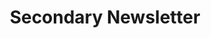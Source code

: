 ---
title: Secondary Newsletter
category: Marketing
paid: false
isActive: true
ltr: {"react":{"jsxTail":[{"label":"App.jsx","code":"export default () => {\n    return (\n        <section className=\"items-center mt-12 max-w-screen-xl mx-auto px-4 gap-4 md:flex md:px-8 xl:gap-12\">\n            <div className=\"flex-1 space-y-3\">\n                <h3 className=\"text-2xl text-gray-800 font-bold lg:text-3xl\">\n                    Subscribe to our newsletter\n                </h3>\n                <p className=\"text-gray-400 leading-relaxed\">\n                  Stay up to date with the roadmap progress, announcements and exclusive discounts feel free to sign up with your email.  \n                </p>\n            </div>\n            <div className=\"mt-6 flex-1\">\n                <form \n                    onSubmit={(e) => e.preventDefault()}\n                    className=\"items-center justify-center sm:flex\">\n                    <input \n                        type=\"email\"\n                        placeholder=\"Enter your email\"\n                        className=\"text-gray-500 w-full p-3 rounded-md border outline-none focus:border-indigo-600\"\n                    />\n                    <button\n                        className=\"w-full mt-3 px-5 py-3 rounded-md text-white bg-indigo-600 hover:bg-indigo-500 active:bg-indigo-700 duration-150 outline-none shadow-md focus:shadow-none focus:ring-2 ring-offset-2 ring-indigo-600 sm:mt-0 sm:ml-3 sm:w-auto\"\n                    >\n                        Subscribe\n                    </button>\n                </form>\n                <p className=\"mt-3 text-[15px] text-gray-400\">\n                    Product updates, announcements, and discounts.\n                    Read our <a className=\"text-indigo-600 underline\" href=\"javascript:void(0)\"> Privacy Policy </a>\n                </p>\n            </div>\n        </section>\n    )\n}"}],"jsxCss":[{"code":"export default () => {\n    return (\n        <section className=\"newsletter-secondary\">\n            <div className=\"newsletter-header\">\n                <h1>\n                    Subscribe to our newsletter\n                </h1>\n                <p>\n                  Stay up to date with the roadmap progress, announcements and exclusive discounts feel free to sign up with your email.  \n                </p>\n            </div>\n            <div className=\"newsletter-footer\">\n                <form \n                    onSubmit={(e) => e.preventDefault()}\n                    className=\"newsletter-form\">\n                    <input \n                        type=\"email\"\n                        placeholder=\"Enter your email\"\n                        className=\"input\"\n                    />\n                    <button\n                        className=\"submit-btn\"\n                    >\n                        Subscribe\n                    </button>\n                </form>\n                <p className=\"p-note\">\n                Product updates, announcements, and discounts.\n                    Read our <a className=\"link\" href=\"javascript:void(0)\"> Privacy Policy </a>\n                </p>\n            </div>\n        </section>\n    )\n}","label":"App.jsx"},{"code":".newsletter-secondary {\n  max-width: 1280px;\n  margin: 3rem auto 0px auto;\n  padding: 0px 1rem 0px 1rem;\n  gap: 1rem;\n  align-items: center;\n}\n@media (min-width: 768px) {\n  .newsletter-secondary {\n    display: flex;\n  }\n}\n@media (min-width: 1280px) {\n  .newsletter-secondary {\n    padding: 0px 2rem 0px 2rem;\n    gap: 3rem;\n  }\n}\n.newsletter-secondary .newsletter-header {\n  flex: 1;\n}\n.newsletter-secondary .newsletter-header > * + * {\n  margin-top: 1rem;\n}\n.newsletter-secondary .newsletter-header h1 {\n  font-size: 1.5rem;\n  line-height: 2rem;\n  font-weight: 600;\n  color: #1f2937;\n}\n@media (min-width: 1024px) {\n  .newsletter-secondary .newsletter-header h1 {\n    font-size: 1.875rem;\n    line-height: 2.25rem;\n  }\n}\n.newsletter-secondary .newsletter-header p {\n  color: #9ca3af;\n  line-height: 1.625;\n}\n.newsletter-secondary .newsletter-footer {\n  flex: 1;\n  margin-top: 1.25rem;\n}\n.newsletter-secondary .newsletter-footer .newsletter-form {\n  align-items: center;\n  justify-content: center;\n}\n@media (min-width: 640px) {\n  .newsletter-secondary .newsletter-footer .newsletter-form {\n    display: flex;\n  }\n}\n.newsletter-secondary .newsletter-footer .newsletter-form .input {\n  color: #6b7280;\n  width: 100%;\n  padding: 0.75rem;\n  border-radius: 0.375rem;\n  border: solid 1px #e5e7eb;\n  outline: none;\n}\n.newsletter-secondary .newsletter-footer .newsletter-form .input:focus {\n  border: solid 1px #4f46e5;\n}\n.newsletter-secondary .newsletter-footer .newsletter-form .submit-btn {\n  width: 100%;\n  margin-top: 0.75rem;\n  padding: 0.75rem 1.25rem 0.75rem 1.25rem;\n  border-radius: 0.375rem;\n  box-shadow: 0 4px 6px -1px #0000001a, 0 2px 4px -2px #0000001a;\n  color: #FFF;\n  background-color: #4f46e5;\n  outline: none;\n}\n.newsletter-secondary .newsletter-footer .newsletter-form .submit-btn:focus {\n  box-shadow: none;\n  box-shadow: 0 0 0 2px white, 0 0 0 4px #4f46e5;\n}\n@media (min-width: 640px) {\n  .newsletter-secondary .newsletter-footer .newsletter-form .submit-btn {\n    margin: 0px 0px 0px 0.75rem;\n    width: auto;\n  }\n}\n.newsletter-secondary .newsletter-footer .p-note {\n  margin-top: 0.75rem;\n  font-size: 15px;\n  color: #9ca3af;\n}\n.newsletter-secondary .newsletter-footer .p-note .link {\n  color: #4f46e5;\n  text-decoration: underline;\n}","label":"style.css"}]},"vue":{"vueCss":[{"code":"<template>\n  <section class=\"newsletter-secondary\">\n    <div class=\"newsletter-header\">\n        <h1>\n            Subscribe to our newsletter\n        </h1>\n        <p>\n          Stay up to date with the roadmap progress, announcements and exclusive discounts feel free to sign up with your email.  \n        </p>\n    </div>\n    <div class=\"newsletter-footer\">\n        <form \n            class=\"newsletter-form\">\n            <input \n                type=\"email\"\n                placeholder=\"Enter your email\"\n                class=\"input\"\n            />\n            <button\n                class=\"submit-btn\"\n            >\n                Subscribe\n            </button>\n        </form>\n        <p class=\"p-note\">\n        Product updates, announcements, and discounts.\n            Read our <a class=\"link\" href=\"javascript:void(0)\"> Privacy Policy </a>\n        </p>\n    </div>\n  </section>\n</template>","label":"App.vue"},{"code":"  .newsletter-secondary {\n  max-width: 1280px;\n  margin: 3rem auto 0px auto;\n  padding: 0px 1rem 0px 1rem;\n  gap: 1rem;\n  align-items: center;\n  }\n  @media (min-width: 768px) {\n    .newsletter-secondary {\n      display: flex;\n    }\n  }\n  @media (min-width: 1280px) {\n    .newsletter-secondary {\n      padding: 0px 2rem 0px 2rem;\n      gap: 3rem;\n    }\n  }\n  .newsletter-secondary .newsletter-header {\n    flex: 1;\n  }\n  .newsletter-secondary .newsletter-header > * + * {\n    margin-top: 1rem;\n  }\n  .newsletter-secondary .newsletter-header h1 {\n    font-size: 1.5rem;\n    line-height: 2rem;\n    font-weight: 600;\n    color: #1f2937;\n  }\n  @media (min-width: 1024px) {\n    .newsletter-secondary .newsletter-header h1 {\n      font-size: 1.875rem;\n      line-height: 2.25rem;\n    }\n  }\n  .newsletter-secondary .newsletter-header p {\n    color: #9ca3af;\n    line-height: 1.625;\n  }\n  .newsletter-secondary .newsletter-footer {\n    flex: 1;\n    margin-top: 1.25rem;\n  }\n  .newsletter-secondary .newsletter-footer .newsletter-form {\n    align-items: center;\n    justify-content: center;\n  }\n  @media (min-width: 640px) {\n    .newsletter-secondary .newsletter-footer .newsletter-form {\n      display: flex;\n    }\n  }\n  .newsletter-secondary .newsletter-footer .newsletter-form .input {\n    color: #6b7280;\n    width: 100%;\n    padding: 0.75rem;\n    border-radius: 0.375rem;\n    border: solid 1px #e5e7eb;\n    outline: none;\n  }\n  .newsletter-secondary .newsletter-footer .newsletter-form .input:focus {\n    border: solid 1px #4f46e5;\n  }\n  .newsletter-secondary .newsletter-footer .newsletter-form .submit-btn {\n    width: 100%;\n    margin-top: 0.75rem;\n    padding: 0.75rem 1.25rem 0.75rem 1.25rem;\n    border-radius: 0.375rem;\n    box-shadow: 0 4px 6px -1px #0000001a, 0 2px 4px -2px #0000001a;\n    color: #FFF;\n    background-color: #4f46e5;\n    outline: none;\n  }\n  .newsletter-secondary .newsletter-footer .newsletter-form .submit-btn:focus {\n    box-shadow: none;\n    box-shadow: 0 0 0 2px white, 0 0 0 4px #4f46e5;\n  }\n  @media (min-width: 640px) {\n    .newsletter-secondary .newsletter-footer .newsletter-form .submit-btn {\n      margin: 0px 0px 0px 0.75rem;\n      width: auto;\n    }\n  }\n  .newsletter-secondary .newsletter-footer .p-note {\n    margin-top: 0.75rem;\n    font-size: 15px;\n    color: #9ca3af;\n  }\n  .newsletter-secondary .newsletter-footer .p-note .link {\n    color: #4f46e5;\n    text-decoration: underline;\n  }","label":"style.css"}],"vueTail":[{"code":"<template>\n  <section class=\"items-center mt-12 max-w-screen-xl mx-auto px-4 gap-4 md:flex xl:px-8 xl:gap-12\">\n    <div class=\"flex-1 space-y-4\">\n        <h1 class=\"text-2xl text-gray-800 font-semibold lg:text-3xl\">\n            Subscribe to our newsletter\n        </h1>\n        <p class=\"text-gray-400 leading-relaxed\">\n          Stay up to date with the roadmap progress, announcements and exclusive discounts feel free to sign up with your email.  \n        </p>\n    </div>\n    <div class=\"mt-5 flex-1\">\n        <form \n            class=\"items-center justify-center sm:flex\">\n            <input \n                type=\"email\"\n                placeholder=\"Enter your email\"\n                class=\"text-gray-500 w-full p-3 rounded-md border outline-none focus:border-indigo-600\"\n            />\n            <button\n                class=\"w-full mt-3 px-5 py-3 rounded-md text-white bg-indigo-600 outline-none shadow-md focus:shadow-none focus:ring-2 ring-offset-2 ring-indigo-600 sm:mt-0 sm:ml-3 sm:w-auto\"\n            >\n                Subscribe\n            </button>\n        </form>\n        <p class=\"mt-3 text-[15px] text-gray-400\">\n            Product updates, announcements, and discounts.\n            Read our <a class=\"text-indigo-600 underline\" href=\"javascript:void(0)\"> Privacy Policy </a>\n        </p>\n    </div>\n  </section>\n</template>","label":"App.vue"}]},"preview":"function App() {\n  return /*#__PURE__*/React.createElement(\"section\", {\n    className: \"items-center py-12 max-w-screen-xl mx-auto px-4 gap-4 md:flex md:px-8 xl:gap-12\"\n  }, /*#__PURE__*/React.createElement(\"div\", {\n    className: \"flex-1 space-y-3\"\n  }, /*#__PURE__*/React.createElement(\"h3\", {\n    className: \"text-2xl text-gray-800 font-bold lg:text-3xl\"\n  }, \"Subscribe to our newsletter\"), /*#__PURE__*/React.createElement(\"p\", {\n    className: \"text-gray-400 leading-relaxed\"\n  }, \"Stay up to date with the roadmap progress, announcements and exclusive discounts feel free to sign up with your email.\")), /*#__PURE__*/React.createElement(\"div\", {\n    className: \"mt-6 flex-1\"\n  }, /*#__PURE__*/React.createElement(\"form\", {\n    onSubmit: e => e.preventDefault(),\n    className: \"items-center justify-center sm:flex\"\n  }, /*#__PURE__*/React.createElement(\"input\", {\n    type: \"email\",\n    placeholder: \"Enter your email\",\n    className: \"text-gray-500 w-full p-3 rounded-md border outline-none focus:border-indigo-600\"\n  }), /*#__PURE__*/React.createElement(\"button\", {\n    className: \"w-full mt-3 px-5 py-3 rounded-md text-white bg-indigo-600 hover:bg-indigo-500 active:bg-indigo-700 duration-150 outline-none shadow-md focus:shadow-none focus:ring-2 ring-offset-2 ring-indigo-600 sm:mt-0 sm:ml-3 sm:w-auto\"\n  }, \"Subscribe\")), /*#__PURE__*/React.createElement(\"p\", {\n    className: \"mt-3 text-[15px] text-gray-400\"\n  }, \"Product updates, announcements, and discounts. Read our \", /*#__PURE__*/React.createElement(\"a\", {\n    className: \"text-indigo-600 underline\",\n    href: \"javascript:void(0)\"\n  }, \" Privacy Policy \"))));\n}"}
rtl: {"react":{"jsxCss":[{"label":"App.jsx","code":"export default () => {\n    return (\n        <section className=\"newsletter-secondary\">\n            <div className=\"newsletter-header\">\n                <h1>\n                    اشترك في نشرتنا الإخبارية\n                </h1>\n                <p>\n                  ابق على اطلاع دائم بتقدم خارطة الطريق والإعلانات والخصومات الحصرية لا تتردد في التسجيل باستخدام بريدك الإلكتروني.\n                </p>\n            </div>\n            <div className=\"newsletter-footer\">\n                <form \n                    onSubmit={(e) => e.preventDefault()}\n                    className=\"newsletter-form\">\n                    <input \n                        type=\"email\"\n                        placeholder=\"إدخل البريد اﻹلكتروني\"\n                        className=\"input\"\n                    />\n                    <button\n                        className=\"submit-btn\"\n                    >\n                        اشتراك\n                    </button>\n                </form>\n                <p className=\"p-note\">\n                    تحديثات المنتج والإعلانات والخصومات.\n                    إقرأ <a className=\"link\" href=\"javascript:void(0)\"> سياسة الخصوصية </a>\n                </p>\n            </div>\n        </section>\n    )\n}"},{"code":".newsletter-secondary {\n  max-width: 1280px;\n  margin: 3rem auto 0px auto;\n  padding: 0px 1rem 0px 1rem;\n  gap: 1rem;\n  align-items: center;\n}\n@media (min-width: 768px) {\n  .newsletter-secondary {\n    display: flex;\n  }\n}\n@media (min-width: 1280px) {\n  .newsletter-secondary {\n    padding: 0px 2rem 0px 2rem;\n    gap: 3rem;\n  }\n}\n.newsletter-secondary .newsletter-header {\n  flex: 1;\n}\n.newsletter-secondary .newsletter-header > * + * {\n  margin-top: 1rem;\n}\n.newsletter-secondary .newsletter-header h1 {\n  font-size: 1.5rem;\n  line-height: 2rem;\n  font-weight: 600;\n  color: #1f2937;\n}\n@media (min-width: 1024px) {\n  .newsletter-secondary .newsletter-header h1 {\n    font-size: 1.875rem;\n    line-height: 2.25rem;\n  }\n}\n.newsletter-secondary .newsletter-header p {\n  color: #9ca3af;\n  line-height: 1.625;\n}\n.newsletter-secondary .newsletter-footer {\n  flex: 1;\n  margin-top: 1.25rem;\n}\n.newsletter-secondary .newsletter-footer .newsletter-form {\n  align-items: center;\n  justify-content: center;\n}\n@media (min-width: 640px) {\n  .newsletter-secondary .newsletter-footer .newsletter-form {\n    display: flex;\n  }\n}\n.newsletter-secondary .newsletter-footer .newsletter-form .input {\n  color: #6b7280;\n  width: 100%;\n  padding: 0.75rem;\n  border-radius: 0.375rem;\n  border: solid 1px #e5e7eb;\n  outline: none;\n}\n.newsletter-secondary .newsletter-footer .newsletter-form .input:focus {\n  border: solid 1px #4f46e5;\n}\n.newsletter-secondary .newsletter-footer .newsletter-form .submit-btn {\n  width: 100%;\n  margin-top: 0.75rem;\n  padding: 0.75rem 1.25rem 0.75rem 1.25rem;\n  border-radius: 0.375rem;\n  box-shadow: 0 4px 6px -1px #0000001a, 0 2px 4px -2px #0000001a;\n  color: #FFF;\n  background-color: #4f46e5;\n  outline: none;\n}\n.newsletter-secondary .newsletter-footer .newsletter-form .submit-btn:focus {\n  box-shadow: none;\n  box-shadow: 0 0 0 2px white, 0 0 0 4px #4f46e5;\n}\n@media (min-width: 640px) {\n  .newsletter-secondary .newsletter-footer .newsletter-form .submit-btn {\n    margin: 0px 0.75rem 0px 0px;\n    width: auto;\n  }\n}\n.newsletter-secondary .newsletter-footer .p-note {\n  margin-top: 0.75rem;\n  font-size: 15px;\n  color: #9ca3af;\n}\n.newsletter-secondary .newsletter-footer .p-note .link {\n  color: #4f46e5;\n  text-decoration: underline;\n}","label":"style.css"}],"jsxTail":[{"code":"export default () => {\n    return (\n        <section className=\"items-center py-12 max-w-screen-xl mx-auto px-4 gap-4 md:flex md:px-8 xl:gap-12\">\n            <div className=\"flex-1 space-y-3\">\n                <h3 className=\"text-2xl text-gray-800 font-bold lg:text-3xl\">\n                    اشترك في نشرتنا الإخبارية\n                </h3>\n                <p className=\"text-gray-400 leading-relaxed\">\n                    ابق على اطلاع دائم بتقدم خارطة الطريق والإعلانات والخصومات الحصرية لا تتردد في التسجيل باستخدام بريدك الإلكتروني.  \n                </p>\n            </div>\n            <div className=\"mt-6 flex-1\">\n                <form \n                    onSubmit={(e) => e.preventDefault()}\n                    className=\"items-center justify-center sm:flex\">\n                    <input \n                        type=\"email\"\n                        placeholder=\"إدخل البريد اﻹلكتروني\"\n                        className=\"text-gray-500 w-full p-3 rounded-md border outline-none focus:border-indigo-600\"\n                    />\n                    <button\n                        className=\"w-full mt-3 px-5 py-3 rounded-md text-white bg-indigo-600 hover:bg-indigo-500 active:bg-indigo-700 duration-150 outline-none shadow-md focus:shadow-none focus:ring-2 ring-offset-2 ring-indigo-600 sm:mt-0 sm:mr-3 sm:w-auto\"\n                    >\n                        اشتراك\n                    </button>\n                </form>\n                <p className=\"mt-3 text-[15px] text-gray-400\">\n                    تحديثات المنتج والإعلانات والخصومات.\n                    إقرأ <a className=\"text-indigo-600 underline\" href=\"javascript:void(0)\"> سياسة الخصوصية </a>\n                </p>\n            </div>\n        </section>\n    )\n}","label":"App.jsx"}]},"vue":{"vueCss":[],"vueTail":[]},"preview":"function App() {\n  return /*#__PURE__*/React.createElement(\"section\", {\n    className: \"items-center py-12 max-w-screen-xl mx-auto px-4 gap-4 md:flex md:px-8 xl:gap-12\"\n  }, /*#__PURE__*/React.createElement(\"div\", {\n    className: \"flex-1 space-y-3\"\n  }, /*#__PURE__*/React.createElement(\"h3\", {\n    className: \"text-2xl text-gray-800 font-bold lg:text-3xl\"\n  }, \"\\u0627\\u0634\\u062A\\u0631\\u0643 \\u0641\\u064A \\u0646\\u0634\\u0631\\u062A\\u0646\\u0627 \\u0627\\u0644\\u0625\\u062E\\u0628\\u0627\\u0631\\u064A\\u0629\"), /*#__PURE__*/React.createElement(\"p\", {\n    className: \"text-gray-400 leading-relaxed\"\n  }, \"\\u0627\\u0628\\u0642 \\u0639\\u0644\\u0649 \\u0627\\u0637\\u0644\\u0627\\u0639 \\u062F\\u0627\\u0626\\u0645 \\u0628\\u062A\\u0642\\u062F\\u0645 \\u062E\\u0627\\u0631\\u0637\\u0629 \\u0627\\u0644\\u0637\\u0631\\u064A\\u0642 \\u0648\\u0627\\u0644\\u0625\\u0639\\u0644\\u0627\\u0646\\u0627\\u062A \\u0648\\u0627\\u0644\\u062E\\u0635\\u0648\\u0645\\u0627\\u062A \\u0627\\u0644\\u062D\\u0635\\u0631\\u064A\\u0629 \\u0644\\u0627 \\u062A\\u062A\\u0631\\u062F\\u062F \\u0641\\u064A \\u0627\\u0644\\u062A\\u0633\\u062C\\u064A\\u0644 \\u0628\\u0627\\u0633\\u062A\\u062E\\u062F\\u0627\\u0645 \\u0628\\u0631\\u064A\\u062F\\u0643 \\u0627\\u0644\\u0625\\u0644\\u0643\\u062A\\u0631\\u0648\\u0646\\u064A.\")), /*#__PURE__*/React.createElement(\"div\", {\n    className: \"mt-6 flex-1\"\n  }, /*#__PURE__*/React.createElement(\"form\", {\n    onSubmit: e => e.preventDefault(),\n    className: \"items-center justify-center sm:flex\"\n  }, /*#__PURE__*/React.createElement(\"input\", {\n    type: \"email\",\n    placeholder: \"\\u0625\\u062F\\u062E\\u0644 \\u0627\\u0644\\u0628\\u0631\\u064A\\u062F \\u0627\\uFEF9\\u0644\\u0643\\u062A\\u0631\\u0648\\u0646\\u064A\",\n    className: \"text-gray-500 w-full p-3 rounded-md border outline-none focus:border-indigo-600\"\n  }), /*#__PURE__*/React.createElement(\"button\", {\n    className: \"w-full mt-3 px-5 py-3 rounded-md text-white bg-indigo-600 hover:bg-indigo-500 active:bg-indigo-700 duration-150 outline-none shadow-md focus:shadow-none focus:ring-2 ring-offset-2 ring-indigo-600 sm:mt-0 sm:mr-3 sm:w-auto\"\n  }, \"\\u0627\\u0634\\u062A\\u0631\\u0627\\u0643\")), /*#__PURE__*/React.createElement(\"p\", {\n    className: \"mt-3 text-[15px] text-gray-400\"\n  }, \"\\u062A\\u062D\\u062F\\u064A\\u062B\\u0627\\u062A \\u0627\\u0644\\u0645\\u0646\\u062A\\u062C \\u0648\\u0627\\u0644\\u0625\\u0639\\u0644\\u0627\\u0646\\u0627\\u062A \\u0648\\u0627\\u0644\\u062E\\u0635\\u0648\\u0645\\u0627\\u062A. \\u0625\\u0642\\u0631\\u0623 \", /*#__PURE__*/React.createElement(\"a\", {\n    className: \"text-indigo-600 underline\",\n    href: \"javascript:void(0)\"\n  }, \" \\u0633\\u064A\\u0627\\u0633\\u0629 \\u0627\\u0644\\u062E\\u0635\\u0648\\u0635\\u064A\\u0629 \"))));\n}"}
slug: /newsletters
id: cf41fbc2-82b6-4c20-bebc-17b9b4f5c0d1
created_at: 2
---
